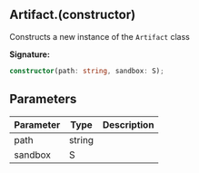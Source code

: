 
## Artifact.(constructor)

Constructs a new instance of the `Artifact` class

**Signature:**

```typescript
constructor(path: string, sandbox: S);
```

## Parameters

|  Parameter | Type | Description |
|  --- | --- | --- |
|  path | string |  |
|  sandbox | S |  |

